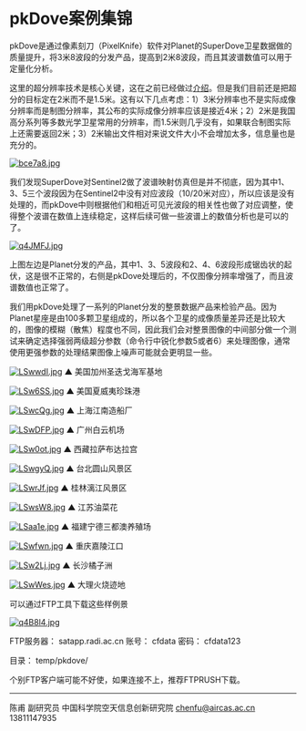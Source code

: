 # pkDove案例集锦

pkDove是通过像素刻刀（PixelKnife）软件对Planet的SuperDove卫星数据做的质量提升，将3米8波段的分发产品，提高到2米8波段，而且其波谱数值可以用于定量化分析。

这里的超分辨率技术是核心关键，这在之前已经做过[介绍](discuss_superdove_x2.html)。但是我们目前还是把超分的目标定在2米而不是1.5米。这有以下几点考虑：1）3米分辨率也不是实际成像分辨率而是制图分辨率，其公布的实际成像分辨率应该是接近4米；2）2米是我国高分系列等多数光学卫星常用的分辨率，而1.5米则几乎没有，如果联合制图实际上还需要返回2米；3）2米输出文件相对来说文件大小不会增加太多，信息量也是充分的。

[![bce7a8.jpg](https://s1.ax1x.com/2022/03/08/bce7a8.jpg)](https://imgtu.com/i/bce7a8)

我们发现SuperDove对Sentinel2做了波谱映射仿真但是并不彻底，因为其中1、3、5三个波段因为在Sentinel2中没有对应波段（10/20米对应），所以应该是没有处理的，而pkDove中则根据他们和相近可见光波段的相关性也做了对应调整，使得整个波谱在数值上连续稳定，这样后续可做一些波谱上的数值分析也是可以的了。

[![q4JMFJ.jpg](https://s1.ax1x.com/2022/04/01/q4JMFJ.jpg)](https://imgtu.com/i/q4JMFJ)

上图左边是Planet分发的产品，其中1、3、5波段和2、4、6波段形成锯齿状的起伏，这是很不正常的，右侧是pkDove处理后的，不仅图像分辨率增强了，而且波谱数值也正常了。

我们用pkDove处理了一系列的Planet分发的整景数据产品来检验产品。因为Planet星座是由100多颗卫星组成的，所以各个卫星的成像质量差异还是比较大的，图像的模糊（散焦）程度也不同，因此我们会对整景图像的中间部分做一个测试来确定选择强弱两级超分参数（命令行中锐化参数5或者6）来处理图像，通常使用更强参数的处理结果图像上噪声可能就会更明显一些。

[![LSwwdI.jpg](https://s1.ax1x.com/2022/04/07/LSwwdI.jpg)](https://imgtu.com/i/LSwwdI)
▲ 美国加州圣迭戈海军基地

[![LSw6SS.jpg](https://s1.ax1x.com/2022/04/07/LSw6SS.jpg)](https://imgtu.com/i/LSw6SS)
▲ 美国夏威夷珍珠港

[![LSwcQg.jpg](https://s1.ax1x.com/2022/04/07/LSwcQg.jpg)](https://imgtu.com/i/LSwcQg)
▲ 上海江南造船厂

[![LSwDFP.jpg](https://s1.ax1x.com/2022/04/07/LSwDFP.jpg)](https://imgtu.com/i/LSwDFP)
▲ 广州白云机场

[![LSw0ot.jpg](https://s1.ax1x.com/2022/04/07/LSw0ot.jpg)](https://imgtu.com/i/LSw0ot)
▲ 西藏拉萨布达拉宫

[![LSwgyQ.jpg](https://s1.ax1x.com/2022/04/07/LSwgyQ.jpg)](https://imgtu.com/i/LSwgyQ)
▲ 台北圆山风景区

[![LSwrJf.jpg](https://s1.ax1x.com/2022/04/07/LSwrJf.jpg)](https://imgtu.com/i/LSwrJf)
▲ 桂林漓江风景区

[![LSwsW8.jpg](https://s1.ax1x.com/2022/04/07/LSwsW8.jpg)](https://imgtu.com/i/LSwsW8)
▲ 江苏油菜花

[![LSaa1e.jpg](https://s1.ax1x.com/2022/04/07/LSaa1e.jpg)](https://imgtu.com/i/LSaa1e)
▲ 福建宁德三都澳养殖场

[![LSwfwn.jpg](https://s1.ax1x.com/2022/04/07/LSwfwn.jpg)](https://imgtu.com/i/LSwfwn)
▲ 重庆嘉陵江口

[![LSw2Lj.jpg](https://s1.ax1x.com/2022/04/07/LSw2Lj.jpg)](https://imgtu.com/i/LSw2Lj)
▲ 长沙橘子洲

[![LSwWes.jpg](https://s1.ax1x.com/2022/04/07/LSwWes.jpg)](https://imgtu.com/i/LSwWes)
▲ 大理火烧迹地



可以通过FTP工具下载这些样例景

[![q4B8l4.jpg](https://s1.ax1x.com/2022/04/01/q4B8l4.jpg)](https://imgtu.com/i/q4B8l4)

FTP服务器：  satapp.radi.ac.cn
账号：  cfdata
密码：  cfdata123

目录：  temp/pkdove/

个别FTP客户端可能不好使，如果连接不上，推荐FTPRUSH下载。



---



陈甫 副研究员
中国科学院空天信息创新研究院
chenfu@aircas.ac.cn
13811147935